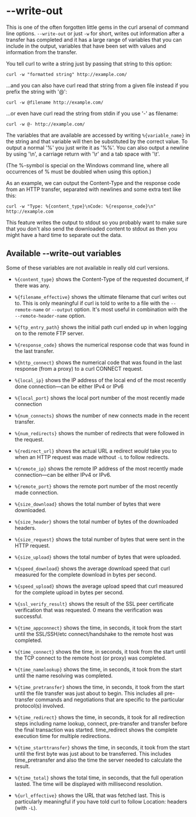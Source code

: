 # --write-out

This is one of the often forgotten little gems in the curl arsenal of command
line options. `--write-out` or just `-w` for short, writes out information
after a transfer has completed and it has a large range of variables that you
can include in the output, variables that have been set with values and
information from the transfer.

You tell curl to write a string just by passing that string to this option:

    curl -w "formatted string" http://example.com/

…and you can also have curl read that string from a given file instead if
you prefix the string with '@':

    curl -w @filename http://example.com/

…or even have curl read the string from stdin if you use '-' as filename:

    curl -w @- http://example.com/

The variables that are available are accessed by writing `%{variable_name}` in
the string and that variable will then be substituted by the correct value. To
output a normal '%' you just write it as '%%'. You can also output a newline
by using '\n', a carriage return with '\r' and a tab space with '\t'.

(The %-symbol is special on the Windows command line, where all occurrences of
% must be doubled when using this option.)

As an example, we can output the Content-Type and the response code from an
HTTP transfer, separated with newlines and some extra text like this:

    curl -w "Type: %{content_type}\nCode: %{response_code}\n" http://example.com

This feature writes the output to stdout so you probably want to make sure
that you don't also send the downloaded content to stdout as then you might
have a hard time to separate out the data.

## Available --write-out variables

Some of these variables are not available in really old curl versions.

- `%{content_type}` shows the Content-Type of the requested document, if there
  was any.

- `%{filename_effective}` shows the ultimate filename that curl writes out
  to. This is only meaningful if curl is told to write to a file with the
  `--remote-name` or `--output` option. It's most useful in combination with
  the `--remote-header-name` option.

- `%{ftp_entry_path}` shows the initial path curl ended up in when logging on to
  the remote FTP server.

- `%{response_code}` shows the numerical response code that was found in the
  last transfer.

- `%{http_connect}` shows the numerical code that was found in the last response
  (from a proxy) to a curl CONNECT request.

- `%{local_ip}` shows the IP address of the local end of the most recently done
  connection—can be either IPv4 or IPv6

- `%{local_port}` shows the local port number of the most recently made
   connection

- `%{num_connects}` shows the number of new connects made in the recent transfer.

- `%{num_redirects}` shows the number of redirects that were followed in the
   request.

- `%{redirect_url}` shows the actual URL a redirect *would* take you to when an
   HTTP request was made without `-L` to follow redirects.

- `%{remote_ip}` shows the remote IP address of the most recently made
  connection—can be either IPv4 or IPv6.

- `%{remote_port}` shows the remote port number of the most recently made
   connection.

- `%{size_download}` shows the total number of bytes that were downloaded.

- `%{size_header}` shows the total number of bytes of the downloaded headers.

- `%{size_request}` shows the total number of bytes that were sent in the HTTP
  request.

- `%{size_upload}` shows the total number of bytes that were uploaded.

- `%{speed_download}` shows the average download speed that curl measured for
  the complete download in bytes per second.

- `%{speed_upload}` shows the average upload speed that curl measured for the
  complete upload in bytes per second.

- `%{ssl_verify_result}` shows the result of the SSL peer certificate
  verification that was requested. 0 means the verification was successful.

- `%{time_appconnect}` shows the time, in seconds, it took from the start until
  the SSL/SSH/etc connect/handshake to the remote host was completed.

- `%{time_connect}` shows the time, in seconds, it took from the start until the
  TCP connect to the remote host (or proxy) was completed.

- `%{time_namelookup}` shows the time, in seconds, it took from the start until
  the name resolving was completed.

- `%{time_pretransfer}` shows the time, in seconds, it took from the start until
  the file transfer was just about to begin. This includes all pre-transfer
  commands and negotiations that are specific to the particular protocol(s)
  involved.

- `%{time_redirect}` shows the time, in seconds, it took for all redirection
  steps including name lookup, connect, pre-transfer and transfer before the
  final transaction was started. time_redirect shows the complete execution
  time for multiple redirections.

- `%{time_starttransfer}` shows the time, in seconds, it took from the start
  until the first byte was just about to be transferred. This includes
  time_pretransfer and also the time the server needed to calculate the
  result.

- `%{time_total}` shows the total time, in seconds, that the full operation
  lasted. The time will be displayed with millisecond resolution.

- `%{url_effective}` shows the URL that was fetched last. This is particularly
  meaningful if you have told curl to follow Location: headers (with `-L`).

